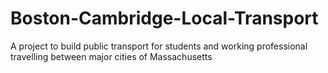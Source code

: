 # Boston-Cambridge-Local-Transport
A project to build public transport for students and working professional travelling between major cities of Massachusetts
